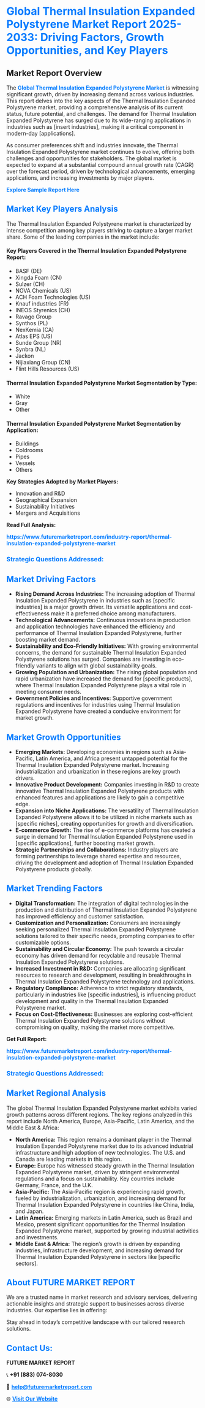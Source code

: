 <h1 style="color: #007BFF;">Global Thermal Insulation Expanded Polystyrene Market Report 2025-2033: Driving Factors, Growth Opportunities, and Key Players</h1>

<section id="overview">
<h2>Market Report Overview</h2>
<p>The <a href="https://www.futuremarketreport.com/industry-report/thermal-insulation-expanded-polystyrene-market" style="color: #007BFF; text-decoration: none;"><strong>Global Thermal Insulation Expanded Polystyrene Market</strong></a> is witnessing significant growth, driven by increasing demand across various industries. This report delves into the key aspects of the Thermal Insulation Expanded Polystyrene market, providing a comprehensive analysis of its current status, future potential, and challenges. The demand for Thermal Insulation Expanded Polystyrene has surged due to its wide-ranging applications in industries such as [insert industries], making it a critical component in modern-day [applications].</p>
<p>As consumer preferences shift and industries innovate, the Thermal Insulation Expanded Polystyrene market continues to evolve, offering both challenges and opportunities for stakeholders. The global market is expected to expand at a substantial compound annual growth rate (CAGR) over the forecast period, driven by technological advancements, emerging applications, and increasing investments by major players.</p>
</section>

<section id="overview">
<p><a href="https://www.futuremarketreport.com/request-sample/reportId=52610" style="color: #007BFF; text-decoration: none;"><strong>Explore Sample Report Here</strong></a></p>
</section>

<section id="key-players">
<h2 style="color: #007BFF;">Market Key Players Analysis</h2>
<p>The Thermal Insulation Expanded Polystyrene market is characterized by intense competition among key players striving to capture a larger market share. Some of the leading companies in the market include:</p>
<h4>Key Players Covered in the Thermal Insulation Expanded Polystyrene Report:</h4>
<ul><li>BASF (DE)</li><li>Xingda Foam (CN)</li><li>Sulzer (CH)</li><li>NOVA Chemicals (US)</li><li>ACH Foam Technologies (US)</li><li>Knauf industries (FR)</li><li>INEOS Styrenics (CH)</li><li>Ravago Group</li><li>Synthos (PL)</li><li>NexKemia (CA)</li><li>Atlas EPS (US)</li><li>Sunde Group (NR)</li><li>Synbra (NL)</li><li>Jackon</li><li>Nijiaxiang Group (CN)</li><li>Flint Hills Resources (US)</li></ul>
<h4>Thermal Insulation Expanded Polystyrene Market Segmentation by Type:</h4>
<ul><li>White</li><li>Gray</li><li>Other</li></ul>

<h4>Thermal Insulation Expanded Polystyrene Market Segmentation by Application:</h4>
<ul><li>Buildings</li><li>Coldrooms</li><li>Pipes</li><li>Vessels</li><li>Others</li></ul>
<p><strong>Key Strategies Adopted by Market Players:</strong></p>
<ul>
<li>Innovation and R&D</li>
<li>Geographical Expansion</li>
<li>Sustainability Initiatives</li>
<li>Mergers and Acquisitions</li>
</ul>
</section>

<section>
<p><strong>Read Full Analysis: </strong></p><a href="https://www.futuremarketreport.com/industry-report/thermal-insulation-expanded-polystyrene-market" style="color: #007BFF; text-decoration: none;"><strong>https://www.futuremarketreport.com/industry-report/thermal-insulation-expanded-polystyrene-market</strong></a>
<h3 style="color: #007BFF;">Strategic Questions Addressed:</h3>
</section>

<section id="driving-factors">
<h2 style="color: #007BFF;">Market Driving Factors</h2>
<ul>
<li><strong>Rising Demand Across Industries:</strong> The increasing adoption of Thermal Insulation Expanded Polystyrene in industries such as [specific industries] is a major growth driver. Its versatile applications and cost-effectiveness make it a preferred choice among manufacturers.</li>
<li><strong>Technological Advancements:</strong> Continuous innovations in production and application technologies have enhanced the efficiency and performance of Thermal Insulation Expanded Polystyrene, further boosting market demand.</li>
<li><strong>Sustainability and Eco-Friendly Initiatives:</strong> With growing environmental concerns, the demand for sustainable Thermal Insulation Expanded Polystyrene solutions has surged. Companies are investing in eco-friendly variants to align with global sustainability goals.</li>
<li><strong>Growing Population and Urbanization:</strong> The rising global population and rapid urbanization have increased the demand for [specific products], where Thermal Insulation Expanded Polystyrene plays a vital role in meeting consumer needs.</li>
<li><strong>Government Policies and Incentives:</strong> Supportive government regulations and incentives for industries using Thermal Insulation Expanded Polystyrene have created a conducive environment for market growth.</li>
</ul>
</section>

<section id="growth-opportunities">
<h2 style="color: #007BFF;">Market Growth Opportunities</h2>
<ul>
<li><strong>Emerging Markets:</strong> Developing economies in regions such as Asia-Pacific, Latin America, and Africa present untapped potential for the Thermal Insulation Expanded Polystyrene market. Increasing industrialization and urbanization in these regions are key growth drivers.</li>
<li><strong>Innovative Product Development:</strong> Companies investing in R&D to create innovative Thermal Insulation Expanded Polystyrene products with enhanced features and applications are likely to gain a competitive edge.</li>
<li><strong>Expansion into Niche Applications:</strong> The versatility of Thermal Insulation Expanded Polystyrene allows it to be utilized in niche markets such as [specific niches], creating opportunities for growth and diversification.</li>
<li><strong>E-commerce Growth:</strong> The rise of e-commerce platforms has created a surge in demand for Thermal Insulation Expanded Polystyrene used in [specific applications], further boosting market growth.</li>
<li><strong>Strategic Partnerships and Collaborations:</strong> Industry players are forming partnerships to leverage shared expertise and resources, driving the development and adoption of Thermal Insulation Expanded Polystyrene products globally.</li>
</ul>
</section>

<section id="trending-factors">
<h2 style="color: #007BFF;">Market Trending Factors</h2>
<ul>
<li><strong>Digital Transformation:</strong> The integration of digital technologies in the production and distribution of Thermal Insulation Expanded Polystyrene has improved efficiency and customer satisfaction.</li>
<li><strong>Customization and Personalization:</strong> Consumers are increasingly seeking personalized Thermal Insulation Expanded Polystyrene solutions tailored to their specific needs, prompting companies to offer customizable options.</li>
<li><strong>Sustainability and Circular Economy:</strong> The push towards a circular economy has driven demand for recyclable and reusable Thermal Insulation Expanded Polystyrene solutions.</li>
<li><strong>Increased Investment in R&D:</strong> Companies are allocating significant resources to research and development, resulting in breakthroughs in Thermal Insulation Expanded Polystyrene technology and applications.</li>
<li><strong>Regulatory Compliance:</strong> Adherence to strict regulatory standards, particularly in industries like [specific industries], is influencing product development and quality in the Thermal Insulation Expanded Polystyrene market.</li>
<li><strong>Focus on Cost-Effectiveness:</strong> Businesses are exploring cost-efficient Thermal Insulation Expanded Polystyrene solutions without compromising on quality, making the market more competitive.</li>
</ul>
</section>

<section>
<p><strong>Get Full Report: </strong></p><a href="https://www.futuremarketreport.com/industry-report/thermal-insulation-expanded-polystyrene-market" style="color: #007BFF; text-decoration: none;"><strong>https://www.futuremarketreport.com/industry-report/thermal-insulation-expanded-polystyrene-market</strong></a>
<h3 style="color: #007BFF;">Strategic Questions Addressed:</h3>
</section>


<section id="regional-analysis">
<h2 style="color: #007BFF;">Market Regional Analysis</h2>
<p>The global Thermal Insulation Expanded Polystyrene market exhibits varied growth patterns across different regions. The key regions analyzed in this report include North America, Europe, Asia-Pacific, Latin America, and the Middle East & Africa:</p>
<ul>
<li><strong>North America:</strong> This region remains a dominant player in the Thermal Insulation Expanded Polystyrene market due to its advanced industrial infrastructure and high adoption of new technologies. The U.S. and Canada are leading markets in this region.</li>
<li><strong>Europe:</strong> Europe has witnessed steady growth in the Thermal Insulation Expanded Polystyrene market, driven by stringent environmental regulations and a focus on sustainability. Key countries include Germany, France, and the U.K.</li>
<li><strong>Asia-Pacific:</strong> The Asia-Pacific region is experiencing rapid growth, fueled by industrialization, urbanization, and increasing demand for Thermal Insulation Expanded Polystyrene in countries like China, India, and Japan.</li>
<li><strong>Latin America:</strong> Emerging markets in Latin America, such as Brazil and Mexico, present significant opportunities for the Thermal Insulation Expanded Polystyrene market, supported by growing industrial activities and investments.</li>
<li><strong>Middle East & Africa:</strong> The region’s growth is driven by expanding industries, infrastructure development, and increasing demand for Thermal Insulation Expanded Polystyrene in sectors like [specific sectors].</li>
</ul>
</section>

<footer>
<h2 style="color: #007BFF;">About FUTURE MARKET REPORT</h2>
<p>We are a trusted name in market research and advisory services, delivering actionable insights and strategic support to businesses across diverse industries. Our expertise lies in offering:</p>

<p>Stay ahead in today’s competitive landscape with our tailored research solutions.</p>

<h2 style="color: #007BFF;">Contact Us:</h2>
<p><strong>FUTURE MARKET REPORT</strong></p>
<p>📞 <strong>+91 (883) 074-8030</strong></p>
<p>📧 <strong><a href="mailto:help@futuremarketreport.com" style="color: #007BFF;">help@futuremarketreport.com</a></strong></p>
<p>🌐 <strong><a href="https://www.futuremarketreport.com/" style="color: #007BFF;">Visit Our Website</a></strong></p>
</footer>